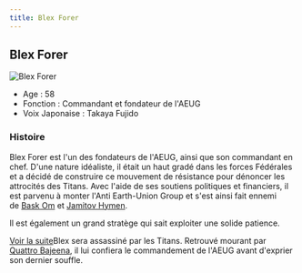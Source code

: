 ```yaml
---
title: Blex Forer
---
```


Blex Forer
----------


![Blex Forer](/images/stories/saga/zetagundam/persos/blex-forer.png)


* Age : 58
* Fonction : Commandant et fondateur de l'AEUG
* Voix Japonaise : Takaya Fujido


### Histoire


Blex Forer est l'un des fondateurs de l'AEUG, ainsi que son commandant en chef. D'une nature idéaliste, il était un haut gradé dans les forces Fédérales et a décidé de construire ce mouvement de résistance pour dénoncer les attrocités des Titans. Avec l'aide de ses soutiens politiques et financiers, il est parvenu à monter l'Anti Earth-Union Group et s'est ainsi fait ennemi de [Bask Om](uc/zeta-gundam/bask-om.html) et [Jamitov Hymen](uc/zeta-gundam/jamitov-hymen.html). 


Il est également un grand stratège qui sait exploiter une solide patience. 


[Voir la suite](javascript:spoiler();)Blex sera assassiné par les Titans. Retrouvé mourant par [Quattro Bajeena](uc/zeta-gundam/quattro-bajeena.html), il lui confiera le commandement de l'AEUG avant d'exprier son dernier souffle.



